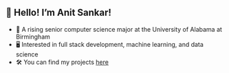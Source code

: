 <h2>👀 Hello! I’m Anit Sankar!</h2>
<ul>
  <li> 🏫 A rising senior computer science major at the University of Alabama at Birmingham</li>
  <li> 🖥️ Interested in full stack development, machine learning, and data science</li>
  <li> 🛠️ You can find my projects <a href="https://anitsankar.com/projects">here</a></li>
</ul>

